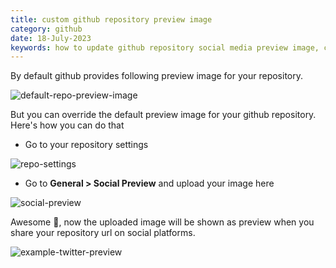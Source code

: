 ```yaml
---
title: custom github repository preview image
category: github
date: 18-July-2023
keywords: how to update github repository social media preview image, custom preview image for github repository, custom github repository preview image, override github preview image
---
```


By default github provides following preview image for your repository.

<img class='dev-tip-img' src='https://github.com/akulsr0/website/assets/43666833/7aa4dcee-85eb-4c33-bc6c-9c2c3055b1ec' alt='default-repo-preview-image'>

<br>

But you can override the default preview image for your github repository. Here's how you can do that

- Go to your repository settings

<img class='dev-tip-img mw-full' src='https://github.com/akulsr0/website/assets/43666833/aa2f1e23-bf4c-4d73-ab48-f7e4d4b1696b' alt='repo-settings'>

- Go to **General > Social Preview** and upload your image here

<img class='dev-tip-img' src='https://github.com/akulsr0/website/assets/43666833/a4f1e3c6-fdec-4ec0-8338-aca74f11f15f' alt='social-preview'>

Awesome 🚀, now the uploaded image will be shown as preview when you share your repository url on social platforms.

<img class='dev-tip-img' src='https://github.com/akulsr0/website/assets/43666833/d0de9b3c-948e-4c1c-b960-089a66c145be' alt='example-twitter-preview'>
